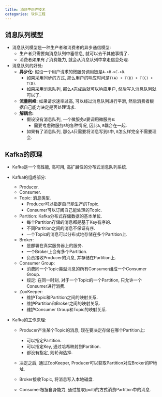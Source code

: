 ```yaml
---
title: 消息中间件技术
categories: 软件工程
---
```




## 消息队列模型

* 消息队列模型是一种生产者和消费者的异步通信模型:
  * 生产者只需要向消息队列中塞信息, 就可以去干其他事情了.
  * 消费者如果有了消费能力, 就会从消息队列中拿走信息处理.
* 消息队列的好处:
  * **异步化:** 假设一个用户请求的微服务调用链是`A->B->C->D`.
    * 如果采用同步的方式, 那么用户的响应时间是`T(A) + T(B) + T(C) + T(D)`.
    * 如果采用消息队列, 那么`A`完成后就可以响应用户, 然后写入消息队列就可以了.
  * **流量削峰:** 如果请求速率过高, 可以经过消息队列进行平滑, 然后消费者根据自己能力决定是否处理请求.
  * **解耦合:**
    * 假设没有消息队列, 一个微服务`A`要调用微服务`B`:
      * 需要考虑微服务`B`的各种情况, 因此`A`, `B`耦合在一起.
    * 如果有了消息队列, 那么`A`只需要将消息写到`B`中, `B`怎么样完全不需要理会.



## Kafka的原理

* Kafka是一个高性能, 高可用, 高扩展性的分布式消息队列系统.
* Kafka的组成部分:

  * Producer.
  * Consumer.
  * Topic: 消息类型.
    * Producer可以指定自己能生产的Topic.
    * Consumer可以订阅自己能处理的Topic.
  * Partition: Kafka分布式存储数据的基本单位.
    * 每个Partition存储的消息都是基于Key有序的.
    * 不同Partition之间的消息不保证有序.
    * 一个Topic的消息可以分布式地存储在多个Partition上.
  * Broker:
    * 是部署在真实服务器上的服务.
    * 一个Broker上会有多个Partition.
    * 负责接收Producer的消息, 并存储在Partition上.
  * Consumer Group:
    * 消费同一个Topic类型消息的所有Consumer组成一个Consumer Group.
    * 规定: 在同一时刻, 对于一个Topic的一个Partition, 只允许一个Consumer进行消费.
  * ZooKeeper:
    * 维护Topic和Partition之间的映射关系.
    * 维护Partition和Broker之间的映射关系.
    * 维护Consumer Group和Topic的映射关系.
* Kafka的工作原理:

  * Producer产生某个Topic的消息, 现在要决定存储在哪个Partition上:

    * 可以指定Partition.
    * 可以指定Key, 通过哈希映射到Partition.
    * 都没有指定, 则轮询选择.
  * 决定之后, 通过ZooKeeper, Producer可以获取Partition对应Broker的IP地址.
  * Broker接收Topic, 将消息写入本地磁盘.
  * Consumer根据自身能力, 通过拉取(pull)的方式消费Partition中的消息.
